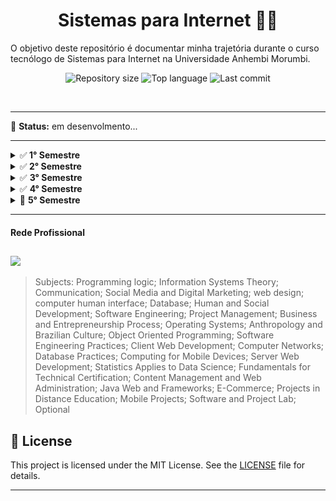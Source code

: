 <h1 align="center">
  Sistemas para Internet 👨‍🎓
</h1>



O objetivo deste repositório é documentar minha trajetória durante o curso tecnólogo de Sistemas para Internet na Universidade Anhembi Morumbi.
<p align="center">
<img alt="Repository size" src="https://img.shields.io/github/repo-size/fecodebr/graduacao-time-line">
<img alt="Top language" src="https://img.shields.io/github/languages/top/fecodebr/graduacao-time-line">
<img alt="Last commit" src="https://img.shields.io/github/last-commit/fecodebr/graduacao-time-line">
</p>
<br>

------

📌 **Status:** em desenvolmento...

------

<details>
  <summary>✅<b> 1° Semestre</b></summary>
  <ul> Iniciado dia 02/05/2022 - Encerrado dia 30/08/2022
    <li><a href="./01-semestre-2022/logica_de_programacao/README.md" style="text-decoration:none;">✅<i> Lógica de programação </i></a></li>
    <li><a href="./01-semestre-2022/teoria_de_sistemas_de_informacao/README.md" style="text-decoration:none;">✅<i> Teoria de Sistemas de Informação </i></a></li>
    <li><a href="./01-semestre-2022/comunicacao/README.md" style="text-decoration:none;">✅<i> Comunicação </i></a></li>
    <li><a href="./01-semestre-2022/design_para_web/README.md" style="text-decoration:none;">✅<i> Design para Web</i></a></li>
  </ul>    
    <hr>
    <ul>
        <li><a href="./01-semestre-2022/midias_sociais_e_marketing_digital/README.md" style="text-decoration:none;">🔄<i> Mídias Sociais e Marketing Digital</i></a> (pendente)</li>    
    <li><a href="./01-semestre-2022/interface_humano_computador/README.md" style="text-decoration:none;">🔄<i> Interface Humana computador</i></a> (pentende)</li>
    </ul>
    <p>Obs: Essas outras atividades que estão 'pendentes' serão concluídas em outro semestre, que ainda será informado pela universidade. Isso aconteceu porque eu ingressei na metade do semestre, quando essas disciplinas já haviam se encerrado.</p>
</details>

<details>
  <summary>✅<b> 2° Semestre</b></summary>

  <ul> Iniciado 10/08/2022 - Encerrado 20/12/2022
    <li><a href="./02-semestre-2022/banco_de_dados/README.md" style="text-decoration:none;">✅<i> Banco de Dados </i></a></li>
    <li><a href="./02-semestre-2022/desenvolvimento_humano_e_social/README.md" style="text-decoration:none;">✅<i> Desenvolvimento Humano e Social </i></a></li> 
    <li><a href="./02-semestre-2022/eng_de_software/README.md" style="text-decoration:none;">✅<i> Engenharia de Software </i></a></li>
    <li><a href="./02-semestre-2022/gestao_de_projetos/README.md" style="text-decoration:none;">✅<i> Gestão de Projetos </i></a></li>
    <li><a href="./02-semestre-2022/negocios_e_empreendedorismo/README.md" style="text-decoration:none;">✅<i> Processo de Negócios e Empreendedorismo </i></a></li>
    <li><a href="./02-semestre-2022/sistemas_operacionais/README.md" style="text-decoration:none;">✅<i> Sistemas Operacionais </i></a></li>
  </ul>
</details>

<details>
  <summary>✅ <b>3° Semestre</b></summary>
  <ul> Iniciado 13/02/2023 - Encerrado 30/06/2023 
    <li><a href="./03-semestre-2023/programacao_orientada_a_objeto/README.md" style="text-decoration:none;">✅<i> Programação Orientada a Objetos</i></a></li>
    <li><a href="./03-semestre-2023/desenvolvimento_web_cliente/README.md" style="text-decoration:none;">✅<i> Desenvolvimento Web Cliente </i></a></li>
    <li><a href="./03-semestre-2023/praticas_de_engenharia_de_software/README.md" style="text-decoration:none;">✅<i> Práticas de Engenharia de Software </i></a><del></del></li>    
    <li><a href="./03-semestre-2023/redes_de_computadores/README.md" style="text-decoration:none;">✅<i> Redes de Computadores </i></a> <del></del></li> 
    <li><a href="./03-semestre-2023/praticas_de_banco_de_dados/README.md" style="text-decoration:none;">✅<i> Práticas de Banco de Dados </i></a> <del></del></li> 
    <li><a href="./03-semestre-2023/antropologia_e_cultura_brasileira/README.md" style="text-decoration:none;">✅<i> Antropologia e Cultura Brasileira </i>🤔</a></li>
  </ul>
</details>


<details>
  <summary>✅ <b>4° Semestre</b></summary>
  <ul>Iniciado 14/08/2023 - Encerrado 13/12/2023
    <li><a href="./04-semestre-2023/computacao_para_dispositivos_moveis/README.md" style="text-decoration:none;">✅<i> Computação para Dispositivos Móveis </i></a></li>
    <li><a href="./04-semestre-2023/desenvolvimento_web_servidor/README.md" style="text-decoration:none;">✅<i> Desenvolvimento Web Servidor </i></a></li>
    <li><a href="./04-semestre-2023/estatistica_aplicada_ao_data_science/README.md" style="text-decoration:none;">✅<i> Estatística Aplica ao Data Science </i></a></li>
    <li><a href="./04-semestre-2023/fundamentos_para_certificacao_tecnica/README.md" style="text-decoration:none;">✅<i> Fundamentos para Certificação Técnica </i></a></li>
    <li><a href="./04-semestre-2023/gestao_de_conteudo_e_administracao_web/README.md" style="text-decoration:none;">✅<i> Gestão de Conteúdo e Administração Web </i></a></li>
    <li><a href="./04-semestre-2023/java_web_e_freamworks/README.md" style="text-decoration:none;">✅<i> Java Web e Frameworks</i></a></li>
  </ul>
</details>

<details>
  <summary>🔄 <b>5° Semestre</b></summary>
  <ul>
    <li><a href="./05-semestre-2024/comercio_eletronico/README.md" style="text-decoration:none;">✅<i> Comércio Eletrônico</i></a></li>
    <li><a href="./05-semestre-2024/projetos_em_educacao_a_distancia/README.md" style="text-decoration:none;">🔄<i> Projetos em Educação a Distância </i></a></li>
    <li><a href="./05-semestre-2024/projetos_mobile/README.md" style="text-decoration:none;">✅<i> Projetos Mobile</i></a></li>
    <li><a href="./05-semestre-2024/laboratorio_de_software_e_projetos/README.md" style="text-decoration:none;">🔄<i> Laboratório de Software e Projetos </i></a></li>
    <li><a href="./optativa/README.md" style="text-decoration:none;">🔄<i> Optativa | Engenharia de Qualidade </i></a></li>    
  </ul>
</details>

------

#### Rede Profissional

<a href="https://www.linkedin.com/in/nfssantos/" target="_blank"><img src="https://img.shields.io/badge/-LinkedIn-%230077B5?style=for-the-badge&logo=linkedin&logoColor=white" target="_blank"></a> 
------

> Subjects: Programming logic; Information Systems Theory; Communication; Social Media and Digital Marketing; web design; computer human interface; Database; Human and Social Development; Software Engineering; Project Management; Business and Entrepreneurship Process; Operating Systems; Anthropology and Brazilian Culture; Object Oriented Programming; Software Engineering Practices; Client Web Development; Computer Networks; Database Practices; Computing for Mobile Devices; Server Web Development; Statistics Applies to Data Science; Fundamentals for Technical Certification; Content Management and Web Administration; Java Web and Frameworks; E-Commerce; Projects in Distance Education; Mobile Projects; Software and Project Lab; Optional 

## 📝 License

This project is licensed under the MIT License. See the [LICENSE](LICENSE) file for details.

---
